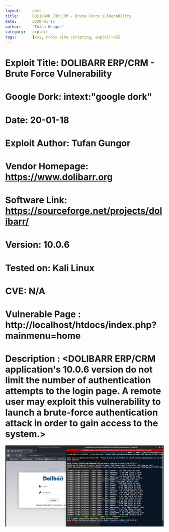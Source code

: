 ```yaml
---
layout:     post
title:      DOLIBARR ERP/CRM - Brute Force Vulnerability
date:       2020-01-18
author:     "Tufan Gungor"
category:   exploit
tags:       [xss, cross site scripting, exploit-db]
---
```


# Exploit Title: DOLIBARR ERP/CRM - Brute Force Vulnerability
# Google Dork: intext:"google dork"
# Date: 20-01-18
# Exploit Author: Tufan Gungor
# Vendor Homepage: https://www.dolibarr.org
# Software Link: https://sourceforge.net/projects/dolibarr/
# Version: 10.0.6
# Tested on: Kali Linux
# CVE: N/A

# Vulnerable Page : http://localhost/htdocs/index.php?mainmenu=home

# Description : <DOLIBARR ERP/CRM application's 10.0.6 version do not limit the number of authentication attempts to the login page. A remote user may exploit this vulnerability to launch a brute-force authentication attack in order to gain access to the system.>

![Brute Force](bruteforce.png)
